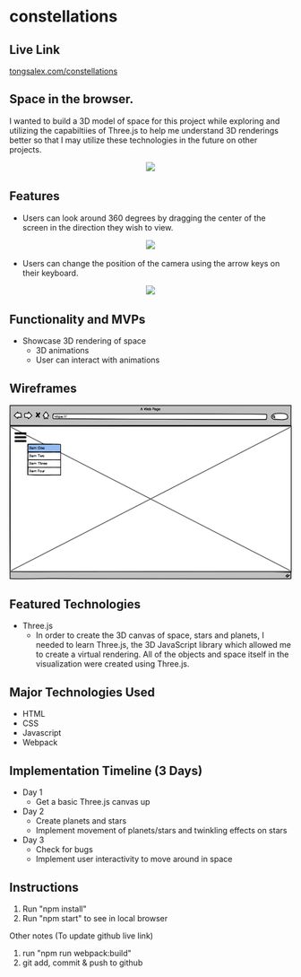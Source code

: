 # constellations
## Live Link
[tongsalex.com/constellations](http://tongsalex.com/constellations)

## Space in the browser.
I wanted to build a 3D model of space for this project while exploring and utilizing the capabiltiies of Three.js to help me understand 3D renderings better so that I may utilize these technologies in the future on other projects.
<p align="center">
	<img width="800" src="https://github.com/tongsalex/constellations/blob/master/images/welcome.gif?raw=true"/>
</p>

## Features
- Users can look around 360 degrees by dragging the center of the screen in the direction they wish to view.
<p align="center">
	<img width="800" src="https://github.com/tongsalex/constellations/blob/master/images/rotation.gif?raw=true"/>
</p>

- Users can change the position of the camera using the arrow keys on their keyboard.
<p align="center">
	<img width="800" src="https://github.com/tongsalex/constellations/blob/master/images/move.gif?raw=true"/>
</p>

## Functionality and MVPs
- Showcase 3D rendering of space
  - 3D animations
  - User can interact with animations

## Wireframes
![wireframe](./src/images/readme/wireframe.png)

## Featured Technologies
- Three.js
  - In order to create the 3D canvas of space, stars and planets, I needed to learn Three.js, the 3D JavaScript library which allowed me to create a virtual rendering. All of the objects and space itself in the visualization were created using Three.js.

## Major Technologies Used
* HTML
* CSS
* Javascript
* Webpack

## Implementation Timeline (3 Days)
* Day 1
  * Get a basic Three.js canvas up
* Day 2
  * Create planets and stars
  * Implement movement of planets/stars and twinkling effects on stars
* Day 3
  * Check for bugs
  * Implement user interactivity to move around in space

## Instructions
1. Run "npm install"
2. Run "npm start" to see in local browser

Other notes
(To update github live link)
1. run "npm run webpack:build"
2. git add, commit & push to github
